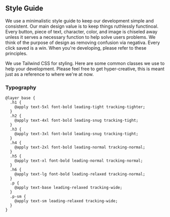 ## Style Guide

We use a minimalistic style guide to keep our development simple and consistent. Our main design value is to keep things ruthlessly functinoal. Every button, piece of text, character, color, and image is chiseled away unless it serves a necessary function to help solve users problems. We think of the purpose of design as removing confusion via negativa. Every click saved is a win. When you're developing, please refer to these principles.

We use Tailwind CSS for styling. Here are some common classes we use to help your development. Please feel free to get hyper-creative, this is meant just as a reference to where we're at now.

### Typography

```tailwindcss
@layer base {
  .h1 {
    @apply text-5xl font-bold leading-tight tracking-tighter;
  }
  .h2 {
    @apply text-4xl font-bold leading-snug tracking-tight;
  }
  .h3 {
    @apply text-3xl font-bold leading-snug tracking-tight;
  }
  .h4 {
    @apply text-2xl font-bold leading-normal tracking-normal;
  }
  .h5 {
    @apply text-xl font-bold leading-normal tracking-normal;
  }
  .h6 {
    @apply text-lg font-bold leading-relaxed tracking-normal;
  }
  .p {
    @apply text-base leading-relaxed tracking-wide;
  }
  .p-sm {
    @apply text-sm leading-relaxed tracking-wide;
  }
}
```
